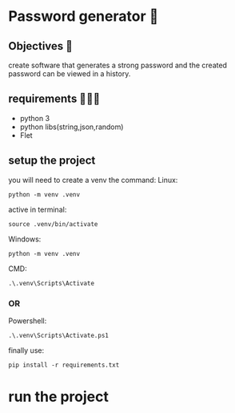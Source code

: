 # Password generator 🔑
## Objectives 🎯

create software that generates a strong password and the created password can be viewed in a history.


## requirements 🧑🏻‍💻
- python 3
- python libs(string,json,random)
- Flet


## setup the project
you will need to create a venv
the command:
Linux:
```` 
python -m venv .venv 
````
active in terminal:
```` 
source .venv/bin/activate
````
Windows:

```` 
python -m venv .venv 
````
CMD:
```` 
.\.venv\Scripts\Activate
````
### OR

Powershell:
```` 
.\.venv\Scripts\Activate.ps1
````
finally use:

```` 
pip install -r requirements.txt
````
# run the project



